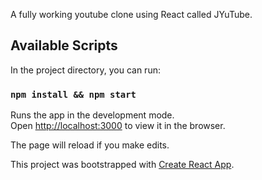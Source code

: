 A fully working youtube clone using React called JYuTube.

## Available Scripts

In the project directory, you can run:

### `npm install && npm start`

Runs the app in the development mode.<br>
Open [http://localhost:3000](http://localhost:3000) to view it in the browser.

The page will reload if you make edits.<br>

This project was bootstrapped with [Create React App](https://github.com/facebook/create-react-app).
